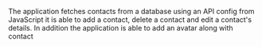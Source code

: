 The application fetches contacts from a database using an API config from JavaScript it is able to add a contact, delete a contact and edit a contact's details. 
In addition the application is able to add an avatar along with contact 
